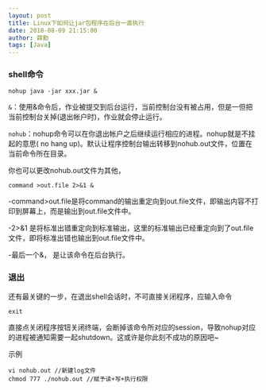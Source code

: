 ```yaml
---
layout: post
title: Linux下如何让jar包程序在后台一直执行
date: 2018-08-09 21:15:00
author: 薛勤
tags: [Java]
---
```

### shell命令

```
nohup java -jar xxx.jar &
```

`&`：使用&命令后，作业被提交到后台运行，当前控制台没有被占用，但是一但把当前控制台关掉(退出帐户时)，作业就会停止运行。

`nohub`：nohup命令可以在你退出帐户之后继续运行相应的进程。nohup就是不挂起的意思( no hang up)。默认让程序控制台输出转移到nohub.out文件，位置在当前命令所在目录。

你也可以更改nohub.out文件为其他，

```
command >out.file 2>&1 &
```
-command>out.file是将command的输出重定向到out.file文件，即输出内容不打印到屏幕上，而是输出到out.file文件中。

-2>&1 是将标准出错重定向到标准输出，这里的标准输出已经重定向到了out.file文件，即将标准出错也输出到out.file文件中。

-最后一个&， 是让该命令在后台执行。


### 退出

还有最关键的一步，在退出shell会话时，不可直接关闭程序，应输入命令

```
exit
```

直接点关闭程序按钮关闭终端，会断掉该命令所对应的session，导致nohup对应的进程被通知需要一起shutdown。这或许是你此刻不成功的原因吧~

示例
```
vi nohub.out //新建log文件
chmod 777 ./nohub.out //赋予读+写+执行权限
```


